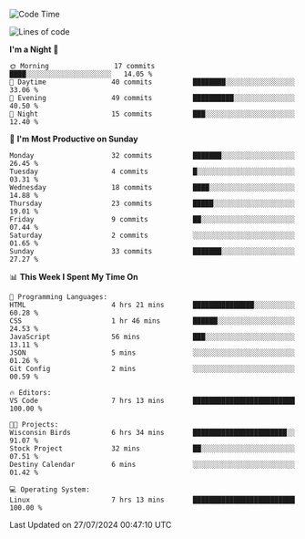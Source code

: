 <!--START_SECTION:waka-->
![Code Time](http://img.shields.io/badge/Code%20Time-205%20hrs%2016%20mins-blue)

![Lines of code](https://img.shields.io/badge/From%20Hello%20World%20I%27ve%20Written-15.7%20thousand%20lines%20of%20code-blue)

**I'm a Night 🦉** 

```text
🌞 Morning                17 commits          ████░░░░░░░░░░░░░░░░░░░░░   14.05 % 
🌆 Daytime                40 commits          ████████░░░░░░░░░░░░░░░░░   33.06 % 
🌃 Evening                49 commits          ██████████░░░░░░░░░░░░░░░   40.50 % 
🌙 Night                  15 commits          ███░░░░░░░░░░░░░░░░░░░░░░   12.40 % 
```
📅 **I'm Most Productive on Sunday** 

```text
Monday                   32 commits          ███████░░░░░░░░░░░░░░░░░░   26.45 % 
Tuesday                  4 commits           █░░░░░░░░░░░░░░░░░░░░░░░░   03.31 % 
Wednesday                18 commits          ████░░░░░░░░░░░░░░░░░░░░░   14.88 % 
Thursday                 23 commits          █████░░░░░░░░░░░░░░░░░░░░   19.01 % 
Friday                   9 commits           ██░░░░░░░░░░░░░░░░░░░░░░░   07.44 % 
Saturday                 2 commits           ░░░░░░░░░░░░░░░░░░░░░░░░░   01.65 % 
Sunday                   33 commits          ███████░░░░░░░░░░░░░░░░░░   27.27 % 
```


📊 **This Week I Spent My Time On** 

```text
💬 Programming Languages: 
HTML                     4 hrs 21 mins       ███████████████░░░░░░░░░░   60.28 % 
CSS                      1 hr 46 mins        ██████░░░░░░░░░░░░░░░░░░░   24.53 % 
JavaScript               56 mins             ███░░░░░░░░░░░░░░░░░░░░░░   13.11 % 
JSON                     5 mins              ░░░░░░░░░░░░░░░░░░░░░░░░░   01.26 % 
Git Config               2 mins              ░░░░░░░░░░░░░░░░░░░░░░░░░   00.59 % 

🔥 Editors: 
VS Code                  7 hrs 13 mins       █████████████████████████   100.00 % 

🐱‍💻 Projects: 
Wisconsin Birds          6 hrs 34 mins       ███████████████████████░░   91.07 % 
Stock Project            32 mins             ██░░░░░░░░░░░░░░░░░░░░░░░   07.51 % 
Destiny Calendar         6 mins              ░░░░░░░░░░░░░░░░░░░░░░░░░   01.42 % 

💻 Operating System: 
Linux                    7 hrs 13 mins       █████████████████████████   100.00 % 
```


 Last Updated on 27/07/2024 00:47:10 UTC
<!--END_SECTION:waka-->
